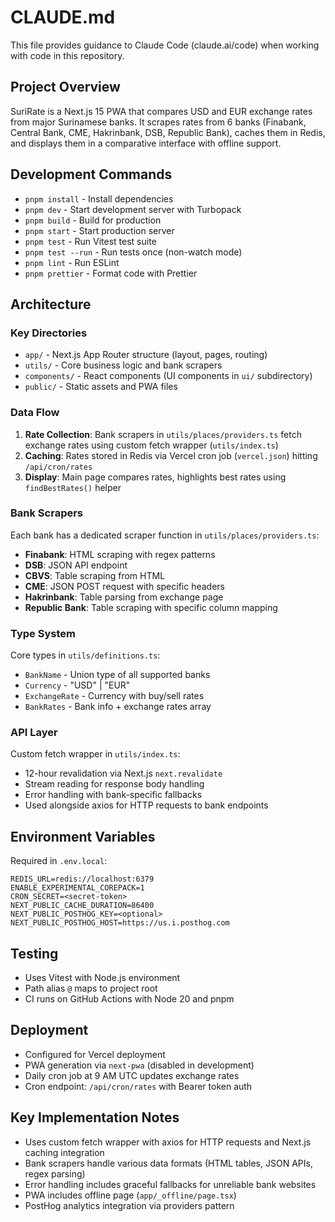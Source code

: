 # CLAUDE.md

This file provides guidance to Claude Code (claude.ai/code) when working with code in this repository.

## Project Overview

SuriRate is a Next.js 15 PWA that compares USD and EUR exchange rates from major Surinamese banks. It scrapes rates from 6 banks (Finabank, Central Bank, CME, Hakrinbank, DSB, Republic Bank), caches them in Redis, and displays them in a comparative interface with offline support.

## Development Commands

- `pnpm install` - Install dependencies
- `pnpm dev` - Start development server with Turbopack
- `pnpm build` - Build for production
- `pnpm start` - Start production server
- `pnpm test` - Run Vitest test suite
- `pnpm test --run` - Run tests once (non-watch mode)
- `pnpm lint` - Run ESLint
- `pnpm prettier` - Format code with Prettier

## Architecture

### Key Directories

- `app/` - Next.js App Router structure (layout, pages, routing)
- `utils/` - Core business logic and bank scrapers
- `components/` - React components (UI components in `ui/` subdirectory)
- `public/` - Static assets and PWA files

### Data Flow

1. **Rate Collection**: Bank scrapers in `utils/places/providers.ts` fetch exchange rates using custom fetch wrapper (`utils/index.ts`)
2. **Caching**: Rates stored in Redis via Vercel cron job (`vercel.json`) hitting `/api/cron/rates`
3. **Display**: Main page compares rates, highlights best rates using `findBestRates()` helper

### Bank Scrapers

Each bank has a dedicated scraper function in `utils/places/providers.ts`:

- **Finabank**: HTML scraping with regex patterns
- **DSB**: JSON API endpoint
- **CBVS**: Table scraping from HTML
- **CME**: JSON POST request with specific headers
- **Hakrinbank**: Table parsing from exchange page
- **Republic Bank**: Table scraping with specific column mapping

### Type System

Core types in `utils/definitions.ts`:

- `BankName` - Union type of all supported banks
- `Currency` - "USD" | "EUR"
- `ExchangeRate` - Currency with buy/sell rates
- `BankRates` - Bank info + exchange rates array

### API Layer

Custom fetch wrapper in `utils/index.ts`:

- 12-hour revalidation via Next.js `next.revalidate`
- Stream reading for response body handling
- Error handling with bank-specific fallbacks
- Used alongside axios for HTTP requests to bank endpoints

## Environment Variables

Required in `.env.local`:

```
REDIS_URL=redis://localhost:6379
ENABLE_EXPERIMENTAL_COREPACK=1
CRON_SECRET=<secret-token>
NEXT_PUBLIC_CACHE_DURATION=86400
NEXT_PUBLIC_POSTHOG_KEY=<optional>
NEXT_PUBLIC_POSTHOG_HOST=https://us.i.posthog.com
```

## Testing

- Uses Vitest with Node.js environment
- Path alias `@` maps to project root
- CI runs on GitHub Actions with Node 20 and pnpm

## Deployment

- Configured for Vercel deployment
- PWA generation via `next-pwa` (disabled in development)
- Daily cron job at 9 AM UTC updates exchange rates
- Cron endpoint: `/api/cron/rates` with Bearer token auth

## Key Implementation Notes

- Uses custom fetch wrapper with axios for HTTP requests and Next.js caching integration
- Bank scrapers handle various data formats (HTML tables, JSON APIs, regex parsing)
- Error handling includes graceful fallbacks for unreliable bank websites
- PWA includes offline page (`app/_offline/page.tsx`)
- PostHog analytics integration via providers pattern
